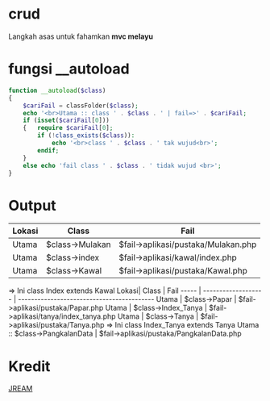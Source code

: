 # crud
Langkah asas untuk fahamkan **mvc melayu**

# fungsi __autoload
```php
function __autoload($class)
{
	$cariFail = classFolder($class);
	echo '<br>Utama :: class ' . $class . ' | fail=>' . $cariFail;
	if (isset($cariFail[0])) 
	{	require $cariFail[0];
		if (!class_exists($class)): 
			echo '<br>class ' . $class . ' tak wujud<br>';
		endif;
	}
	else echo 'fail class ' . $class . ' tidak wujud <br>';
}
```

# Output
Lokasi| Class           | Fail
----- | --------------- | ------------------------------------------
Utama | $class->Mulakan | $fail->aplikasi/pustaka/Mulakan.php
Utama | $class->index   | $fail->aplikasi/kawal/index.php
Utama | $class->Kawal   | $fail->aplikasi/pustaka/Kawal.php
=> Ini class Index extends Kawal
Lokasi| Class               | Fail
----- | ------------------- | ------------------------------------------
Utama | $class->Papar       | $fail->aplikasi/pustaka/Papar.php
Utama | $class->Index_Tanya | $fail->aplikasi/tanya/index_tanya.php
Utama | $class->Tanya       | $fail->aplikasi/pustaka/Tanya.php
=> Ini class Index_Tanya extends Tanya
Utama :: $class->PangkalanData | $fail->aplikasi/pustaka/PangkalanData.php


# Kredit
[JREAM](https://github.com/JREAM)